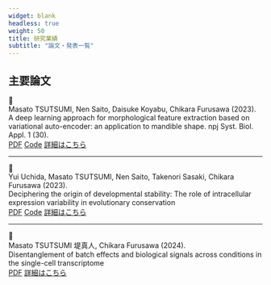 ```yaml
---
widget: blank
headless: true
weight: 50
title: 研究業績
subtitle: "論文・発表一覧"
---
```


<div id="publications"></div>

## 主要論文

<div class="publication-item">

<div class="publication-icon">
📄
</div>

<div class="publication-content">
<div class="authors">Masato TSUTSUMI, Nen Saito, Daisuke Koyabu, Chikara Furusawa (2023).</div>
<div class="title">A deep learning approach for morphological feature extraction based on variational auto-encoder: an application to mandible shape. npj Syst. Biol. Appl. 1 (30).</div>
<div class="links">
<a href="https://doi.org/10.1038/s41540-023-00293-6">PDF</a>
<a href="https://github.com/masa10223">Code</a>
<a href="/ja/publication/">詳細はこちら</a>
</div>
</div>

</div>

---

<div class="publication-item">

<div class="publication-icon">
📄
</div>

<div class="publication-content">
<div class="authors">Yui Uchida, Masato TSUTSUMI, Nen Saito, Takenori Sasaki, Chikara Furusawa (2023).</div>
<div class="title">Deciphering the origin of developmental stability: The role of intracellular expression variability in evolutionary conservation</div>
<div class="links">
<a href="https://onlinelibrary.wiley.com/doi/pdf/10.1111/ede.12473">PDF</a>
<a href="https://github.com/masa10223/symmetry_analysis">Code</a>
<a href="/ja/publication/">詳細はこちら</a>
</div>
</div>

</div>

---

<div class="publication-item">

<div class="publication-icon">
📄
</div>

<div class="publication-content">
<div class="authors">Masato TSUTSUMI 堤真人, Chikara Furusawa (2024).</div>
<div class="title">Disentanglement of batch effects and biological signals across conditions in the single-cell transcriptome</div>
<div class="links">
<a href="https://www.biorxiv.org/content/biorxiv/early/2025/04/16/2025.04.10.648296.full.pdf">PDF</a>
<a href="/ja/publication/">詳細はこちら</a>
</div>
</div>

</div>